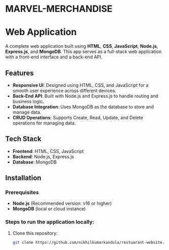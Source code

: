 # MARVEL-MERCHANDISE
# Web Application

A complete web application built using **HTML**, **CSS**, **JavaScript**, **Node.js**, **Express.js**, and **MongoDB**. This app serves as a full-stack web application with a front-end interface and a back-end API.

## Features
- **Responsive UI**: Designed using HTML, CSS, and JavaScript for a smooth user experience across different devices.
- **Back-End API**: Built with Node.js and Express.js to handle routing and business logic.
- **Database Integration**: Uses MongoDB as the database to store and manage data.
- **CRUD Operations**: Supports Create, Read, Update, and Delete operations for managing data.

## Tech Stack
- **Frontend**: HTML, CSS, JavaScript
- **Backend**: Node.js, Express.js
- **Database**: MongoDB

## Installation

### Prerequisites
- **Node.js** (Recommended version: v16 or higher)
- **MongoDB** (local or cloud instance)

### Steps to run the application locally:
1. Clone this repository:
   ```bash
   git clone https://github.com/nikhilkumarkandula/restuarant-website.git
